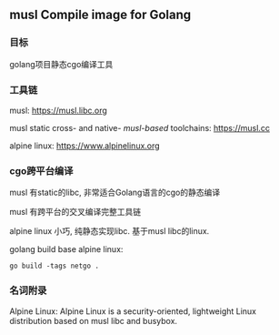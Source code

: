 ## musl  Compile image for Golang



### 目标

golang项目静态cgo编译工具



### 工具链

musl:  https://musl.libc.org

musl static cross- and native- *musl-based* toolchains:  https://musl.cc

alpine linux: https://www.alpinelinux.org



### cgo跨平台编译

musl 有static的libc, 非常适合Golang语言的cgo的静态编译

musl 有跨平台的交叉编译完整工具链

alpine linux 小巧, 纯静态实现libc. 基于musl libc的linux.

golang build base alpine linux:

```
go build -tags netgo .
```



### 名词附录

Alpine Linux:  Alpine Linux is a security-oriented, lightweight Linux distribution based on musl libc and busybox.



